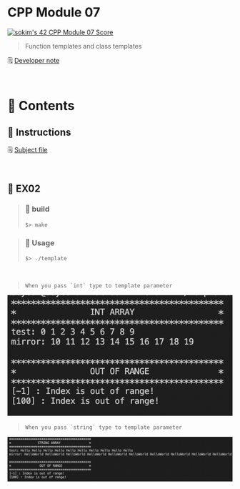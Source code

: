 # CPP Module 07


[![sokim's 42 CPP Module 07 Score](https://badge42.vercel.app/api/v2/cl1sxc9pb003009jgq7f86utb/project/2662877)](https://github.com/JaeSeoKim/badge42)

> Function templates and class templates

🗒️ [Developer note](https://pouncing-elbow-0a4.notion.site/Module-07-b7163ab79bb541f2b8138ac5b15cb5f8)

</br>

# 🚀 Contents

## 🚩 Instructions

🗒️ [Subject file](https://github.com/S0YKIM/42-SEOUL/tree/main/CPP/module-07/subject)

</br>

## 🚩 EX02

> ### 🚀 build
>
> ```shell
> $> make
> ```

> ### 🔖 Usage
>
> ```shell
> $> ./template
> ```

</br>

> ```
> When you pass `int` type to template parameter
> ```

![image](https://github.com/S0YKIM/42-SEOUL/blob/main/CPP/module-07/img/%EC%8A%A4%ED%81%AC%EB%A6%B0%EC%83%B7%202022-07-22%20%EC%98%A4%ED%9B%84%206.44.54.png)


> ```
> When you pass `string` type to template parameter
> ```

![image](https://github.com/S0YKIM/42-SEOUL/blob/main/CPP/module-07/img/%EC%8A%A4%ED%81%AC%EB%A6%B0%EC%83%B7%202022-07-22%20%EC%98%A4%ED%9B%84%206.45.23.png)
